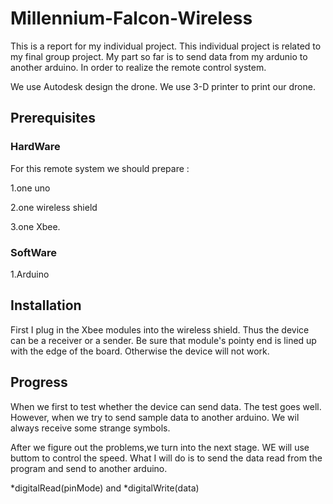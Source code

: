 # Millennium-Falcon-Wireless

This is a report for my individual project. This individual project is related to my final group project. My part so far is to send data from my ardunio to another arduino. In order to realize the remote control system. 

We use Autodesk design the drone. 
We use 3-D printer to print our drone. 

## Prerequisites
### HardWare
For this remote system we should prepare :

1.one uno

2.one wireless shield  

3.one Xbee. 
### SoftWare
1.Arduino
## Installation
First I plug in the Xbee modules into the wireless shield. Thus the device can be a receiver or a sender.
Be sure that module's pointy end is lined up with the edge of the board. Otherwise the device will not work.

## Progress
When we first to test whether the device can send data. The test goes well. However, when we try to send sample data to another arduino. We wil always receive some strange symbols. 

After we figure out the problems,we turn into the next stage. WE will use buttom to control the speed. What I will do is to send the data read from the program and send to another arduino. 

*digitalRead(pinMode)
and 
*digitalWrite(data)




